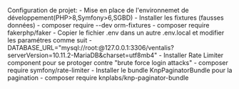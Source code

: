Configuration de projet:
	- Mise en place de l'environnemet de développement(PHP>8,Symfony>6,SGBD)
	- Installer les fixtures (fausses données)
		- composer require --dev orm-fixtures
		- composer require fakerphp/faker
	- Copier le fichier .env dans un autre .env.local et modifier les paramétres comme suit
		- DATABASE_URL="mysql://root:@127.0.0.1:3306/ventalis?serverVersion=10.11.2-MariaDB&charset=utf8mb4"
	- Installer  Rate Limiter component pour se protoger contre "brute force login attacks"
		- composer require symfony/rate-limiter
	- Installer le bundle KnpPaginatorBundle pour la pagination
		- composer require knplabs/knp-paginator-bundle
